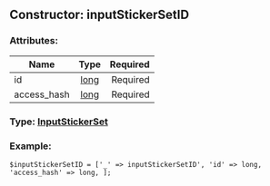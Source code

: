 ## Constructor: inputStickerSetID  

### Attributes:

| Name     |    Type       | Required |
|----------|:-------------:|---------:|
|id|[long](../types/long.md) | Required|
|access\_hash|[long](../types/long.md) | Required|



### Type: [InputStickerSet](../types/InputStickerSet.md)


### Example:

```
$inputStickerSetID = ['_' => inputStickerSetID', 'id' => long, 'access_hash' => long, ];
```